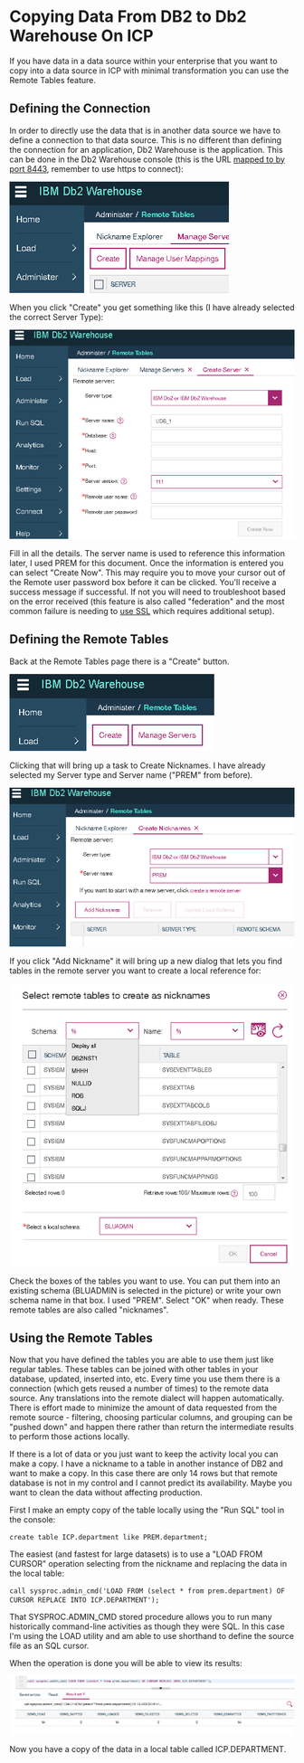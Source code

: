 # Copying Data From DB2 to Db2 Warehouse On ICP

If you have data in a data source within your enterprise that you want to copy into a data source in ICP with minimal transformation you can use the Remote Tables feature.

## Defining the Connection

In order to directly use the data that is in another data source we have to define a connection to that data source. This is no different than defining the connection for an application, Db2 Warehouse is the application. This can be done in the Db2 Warehouse console (this is the URL [mapped to by port 8443](../db2warehouse#troubleshooting-db2), remember to use https to connect):

![](create_server.png)

When you click "Create" you get something like this (I have already selected the correct Server Type):

![](create_server2.png)

Fill in all the details. The server name is used to reference this information later, I used PREM for this document. Once the information is entered you can select "Create Now". This may require you to move your cursor out of the Remote user password box before it can be clicked. You'll receive a success message if successful. If not you will need to troubleshoot based on the error received (this feature is also called "federation" and the most common failure is needing to [use SSL](https://www.ibm.com/support/knowledgecenter/en/SSEPGG_11.1.0/com.ibm.db2.luw.admin.sec.doc/doc/t0070301.html) which requires additional setup).

## Defining the Remote Tables

Back at the Remote Tables page there is a "Create" button. 

![](manage_servers.png)

Clicking that will bring up a task to Create Nicknames. I have already selected my Server type and Server name ("PREM" from before).

![](create_nickname.png)

If you click "Add Nickname" it will bring up a new dialog that lets you find tables in the remote server you want to create a local reference for:

![](filter_nickname.png)

Check the boxes of the tables you want to use. You can put them into an existing schema (BLUADMIN is selected in the picture) or write your own schema name in that box. I used "PREM". Select "OK" when ready. These remote tables are also called "nicknames".

## Using the Remote Tables

Now that you have defined the tables you are able to use them just like regular tables. These tables can be joined with other tables in your database, updated, inserted into, etc. Every time you use them there is a connection (which gets reused a number of times) to the remote data source. Any translations into the remote dialect will happen automatically. There is effort made to minimize the amount of data requested from the remote source - filtering, choosing particular columns, and grouping can be "pushed down" and happen there rather than return the intermediate results to perform those actions locally.

If there is a lot of data or you just want to keep the activity local you can make a copy. I have a nickname to a table in another instance of DB2 and want to make a copy. In this case there are only 14 rows but that remote database is not in my control and I cannot predict its availability. Maybe you want to clean the data without affecting production.

First I make an empty copy of the table locally using the "Run SQL" tool in the console:

```
create table ICP.department like PREM.department;
```

The easiest (and fastest for large datasets) is to use a "LOAD FROM CURSOR" operation selecting from the nickname and replacing the data in the local table:

```
call sysproc.admin_cmd('LOAD FROM (select * from prem.department) OF CURSOR REPLACE INTO ICP.DEPARTMENT');
```

That SYSPROC.ADMIN_CMD stored procedure allows you to run many historically command-line activities as though they were SQL. In this case I'm using the LOAD utility and am able to use shorthand to define the source file as an SQL cursor.

When the operation is done you will be able to view its results:

![](load_success.png)

Now you have a copy of the data in a local table called ICP.DEPARTMENT.
